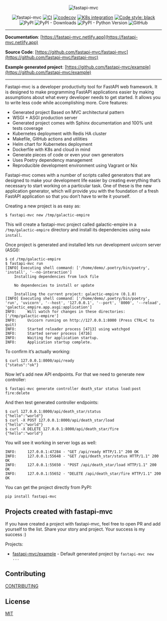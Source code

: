 <div align="center">

![fastapi-mvc](https://github.com/fastapi-mvc/fastapi-mvc-template/blob/master/docs/_static/logo.png?raw=true)

![fastapi-mvc](https://github.com/fastapi-mvc/fastapi-mvc-template/blob/master/docs/_static/readme.gif?raw=true)
[![CI](https://github.com/fastapi-mvc/fastapi-mvc/actions/workflows/main.yml/badge.svg?branch=master)](https://github.com/fastapi-mvc/fastapi-mvc/actions/workflows/main.yml)
[![codecov](https://codecov.io/gh/fastapi-mvc/fastapi-mvc/branch/master/graph/badge.svg?token=7ESV30TYZS)](https://codecov.io/gh/fastapi-mvc/fastapi-mvc)
[![K8s integration](https://github.com/fastapi-mvc/fastapi-mvc/actions/workflows/integration.yml/badge.svg)](https://github.com/fastapi-mvc/fastapi-mvc/actions/workflows/integration.yml)
[![Code style: black](https://img.shields.io/badge/code%20style-black-000000.svg)](https://github.com/psf/black)
![PyPI](https://img.shields.io/pypi/v/fastapi-mvc)
![PyPI - Downloads](https://img.shields.io/pypi/dm/fastapi-mvc)
![PyPI - Python Version](https://img.shields.io/pypi/pyversions/fastapi-mvc)
![GitHub](https://img.shields.io/github/license/fastapi-mvc/fastapi-mvc?color=blue)

</div>

---

**Documentation**: [https://fastapi-mvc.netlify.app](https://fastapi-mvc.netlify.app)

**Source Code**: [https://github.com/fastapi-mvc/fastapi-mvc](https://github.com/fastapi-mvc/fastapi-mvc)

**Example generated project**: [https://github.com/fastapi-mvc/example](https://github.com/fastapi-mvc/example)

---

Fastapi-mvc is a developer productivity tool for FastAPI web framework. 
It is designed to make programming FastAPI applications easier by making assumptions about what every developer needs to get started. 
It allows you to write less code while accomplishing more. Core features:

* Generated project Based on MVC architectural pattern
* WSGI + ASGI production server
* Generated project comes with Sphinx documentation and 100% unit tests coverage
* Kubernetes deployment with Redis HA cluster
* Makefile, GitHub actions and utilities
* Helm chart for Kubernetes deployment
* Dockerfile with K8s and cloud in mind
* Generate pieces of code or even your own generators
* Uses Poetry dependency management
* Reproducible development environment using Vagrant or Nix

Fastapi-mvc comes with a number of scripts called generators that are designed to make your development life easier by 
creating everything that’s necessary to start working on a particular task. One of these is the new application generator, 
which will provide you with the foundation of a fresh FastAPI application so that you don’t have to write it yourself.

Creating a new project is as easy as:

```shell
$ fastapi-mvc new /tmp/galactic-empire
```

This will create a fastapi-mvc project called galactic-empire in a `/tmp/galactic-empire` directory and install its dependencies using `make install`.

Once project is generated and installed lets run development uvicorn server (ASGI):

```shell
$ cd /tmp/galactic-empire
$ fastapi-mvc run
[INFO] Executing shell command: ['/home/demo/.poetry/bin/poetry', 'install', '--no-interaction']
    Installing dependencies from lock file
    
    No dependencies to install or update
    
    Installing the current project: galactic-empire (0.1.0)
[INFO] Executing shell command: ['/home/demo/.poetry/bin/poetry', 'run', 'uvicorn', '--host', '127.0.0.1', '--port', '8000', '--reload', 'galactic_empire.app.asgi:application']
INFO:     Will watch for changes in these directories: ['/tmp/galactic-empire']
INFO:     Uvicorn running on http://127.0.0.1:8000 (Press CTRL+C to quit)
INFO:     Started reloader process [4713] using watchgod
INFO:     Started server process [4716]
INFO:     Waiting for application startup.
INFO:     Application startup complete.
```

To confirm it’s actually working:

```shell
$ curl 127.0.0.1:8000/api/ready
{"status":"ok"}
```

Now let's add new API endpoints. For that we need to generate new controller:

```shell
$ fastapi-mvc generate controller death_star status load:post fire:delete
```

And then test generated controller endpoints:

```shell
$ curl 127.0.0.1:8000/api/death_star/status
{"hello":"world"}
$ curl -X POST 127.0.0.1:8000/api/death_star/load
{"hello":"world"}
$ curl -X DELETE 127.0.0.1:8000/api/death_star/fire
{"hello":"world"}
```

You will see it working in server logs as well:

```shell
INFO:     127.0.0.1:47284 - "GET /api/ready HTTP/1.1" 200 OK
INFO:     127.0.0.1:55648 - "GET /api/death_star/status HTTP/1.1" 200 OK
INFO:     127.0.0.1:55650 - "POST /api/death_star/load HTTP/1.1" 200 OK
INFO:     127.0.0.1:55652 - "DELETE /api/death_star/fire HTTP/1.1" 200 OK
```

You can get the project directly from PyPI:

```shell
pip install fastapi-mvc
```

## Projects created with fastapi-mvc

If you have created a project with fastapi-mvc, feel free to open PR and add yourself to the list. Share your story and project. Your success is my success :)

Projects:
* [fastapi-mvc/example](https://github.com/fastapi-mvc/example) - Default generated project by `fastapi-mvc new ...`

## Contributing

[CONTRIBUTING](https://github.com/fastapi-mvc/fastapi-mvc/blob/master/CONTRIBUTING.md)

## License

[MIT](https://github.com/fastapi-mvc/fastapi-mvc/blob/master/LICENSE)
